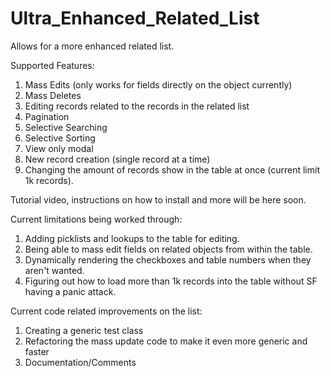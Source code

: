 # Ultra_Enhanced_Related_List
Allows for a more enhanced related list.

Supported Features:
1) Mass Edits (only works for fields directly on the object currently)
2) Mass Deletes
3) Editing records related to the records in the related list
4) Pagination
5) Selective Searching
6) Selective Sorting
7) View only modal
8) New record creation (single record at a time)
9) Changing the amount of records show in the table at once (current limit 1k records).

Tutorial video, instructions on how to install and more will be here soon.

Current limitations being worked through:
1) Adding picklists and lookups to the table for editing.
2) Being able to mass edit fields on related objects from within the table.
3) Dynamically rendering the checkboxes and table numbers when they aren't wanted.
4) Figuring out how to load more than 1k records into the table without SF having a panic attack.

Current code related improvements on the list:
1) Creating a generic test class
2) Refactoring the mass update code to make it even more generic and faster
3) Documentation/Comments
